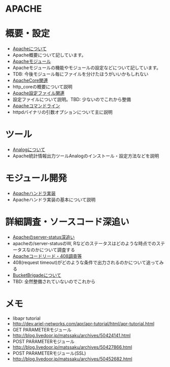 APACHE
====

# 概要・設定
* [Apacheについて](Apacheについて)
 * Apache概要について記しています。
* [Apacheモジュール](Apacheモジュール)
 * Apacheモジュールの機能やモジュールの設定などについて記しています。
 * TDB: 今後モジュール毎にファイルを分けたほうがいいかもしれない
* [ApacheCore関連](ApacheCore関連)
 * http\_coreの概要について説明
* [Apache設定ファイル関連](Apache設定ファイル関連)
 * 設定ファイルについて説明。TBD: 少ないのでこれから整備
* [Apacheコマンドライン](Apacheコマンドライン)
 * httpdバイナリの引数オプションについて主に説明

# ツール
* [Analogについて](Analogについて)
 * Apache統計情報出力ツールAnalogのインストール・設定方法などを説明


# モジュール開発
* [Apacheハンドラ実装](Apacheハンドラ実装)
 * Apacheハンドラ実装の基本について説明


# 詳細調査・ソースコード深追い
* [Apacheのserver-status深追い](Apacheのserver-status深追い)
 * apacheの/server-statusのW, Rなどのステータスはどのような時点でのステータスなのかについて調査する
* [Apacheコードリード・408調査等](Apacheコードリード・408調査等)
 * 408(request timeout)がどのような条件で出力されるのかについて追ってみる
* [BucketBrigadeについて](BucketBrigadeについて)
 * TBD: 全然整備されていないのでこれから

# メモ
* libapr tutorial
 * http://dev.ariel-networks.com/apr/apr-tutorial/html/apr-tutorial.html
* GET PARAMETERモジュール
 * http://blog.livedoor.jp/matssaku/archives/50424141.html
* POST PARAMETERモジュール
 * http://blog.livedoor.jp/matssaku/archives/50427866.html
* POST PARAMETERモジュール(SSL)
 * http://blog.livedoor.jp/matssaku/archives/50452682.html

